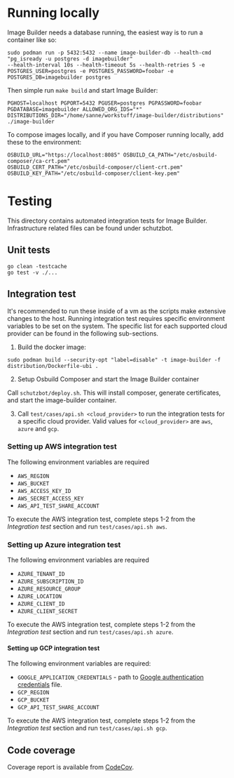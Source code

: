 # Running locally

Image Builder needs a database running, the easiest way is to run a container like so:

```
sudo podman run -p 5432:5432 --name image-builder-db --health-cmd "pg_isready -u postgres -d imagebuilder"
--health-interval 10s --health-timeout 5s --health-retries 5 -e POSTGRES_USER=postgres -e POSTGRES_PASSWORD=foobar -e
POSTGRES_DB=imagebuilder postgres
```

Then simple run `make build` and start Image Builder:

```
PGHOST=localhost PGPORT=5432 PGUSER=postgres PGPASSWORD=foobar PGDATABASE=imagebuilder ALLOWED_ORG_IDS="*"
DISTRIBUTIONS_DIR="/home/sanne/workstuff/image-builder/distributions" ./image-builder
```

To compose images locally, and if you have Composer running locally, add these to the environment:

```
OSBUILD_URL="https://localhost:8085" OSBUILD_CA_PATH="/etc/osbuild-composer/ca-crt.pem"
OSBUILD_CERT_PATH="/etc/osbuild-composer/client-crt.pem" OSBUILD_KEY_PATH="/etc/osbuild-composer/client-key.pem"
```

# Testing

This directory contains automated integration tests for Image
Builder. Infrastructure related files can be found under schutzbot.

## Unit tests

```
go clean -testcache
go test -v ./...
```

## Integration test

It's recommended to run these inside of a vm as the scripts make extensive
changes to the host. Running integration test requires specific environment
variables to be set on the system. The specific list for each supported cloud
provider can be found in the following sub-sections.

1. Build the docker image:

`sudo podman build --security-opt "label=disable" -t image-builder -f
distribution/Dockerfile-ubi .`

2. Setup Osbuild Composer and start the Image Builder container

Call `schutzbot/deploy.sh`. This will install composer, generate certificates,
and start the image-builder container.

3. Call `test/cases/api.sh <cloud_provider>` to run the integration tests for
a specific cloud provider. Valid values for `<cloud_provider>` are `aws`,
`azure` and `gcp`.

### Setting up AWS integration test

The following environment variables are required

- `AWS_REGION`
- `AWS_BUCKET`
- `AWS_ACCESS_KEY_ID`
- `AWS_SECRET_ACCESS_KEY`
- `AWS_API_TEST_SHARE_ACCOUNT`

To execute the AWS integration test, complete steps 1-2 from the *Integration test*
section and run `test/cases/api.sh aws`.

### Setting up Azure integration test

The following environment variables are required

- `AZURE_TENANT_ID`
- `AZURE_SUBSCRIPTION_ID`
- `AZURE_RESOURCE_GROUP`
- `AZURE_LOCATION`
- `AZURE_CLIENT_ID`
- `AZURE_CLIENT_SECRET`

To execute the AWS integration test, complete steps 1-2 from the *Integration test*
section and run `test/cases/api.sh azure`.

#### Setting up GCP integration test

The following environment variables are required:

- `GOOGLE_APPLICATION_CREDENTIALS` - path to [Google authentication credentials][gcp_creds] file.
- `GCP_REGION`
- `GCP_BUCKET`
- `GCP_API_TEST_SHARE_ACCOUNT`

To execute the AWS integration test, complete steps 1-2 from the *Integration test*
section and run `test/cases/api.sh gcp`.

[gcp_creds]: https://cloud.google.com/docs/authentication/getting-started#setting_the_environment_variable

## Code coverage

Coverage report is available from
[CodeCov](https://codecov.io/github/osbuild/image-builder/).
